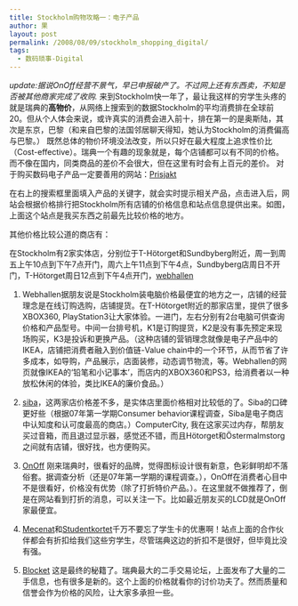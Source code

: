 ```yaml
---
title: Stockholm购物攻略一：电子产品
author: 果
layout: post
permalink: /2008/08/09/stockholm_shopping_digital/
tags:
  - 数码琐事-Digital
---
```

*update:据说OnOff经营不景气，早已申报破产了。不过网上还有东西卖，不知是否被其他商家完成了收购.*
来到Stockholm快一年了，最让我这样的穷学生头疼的就是瑞典的**高物价**，从网络上搜索到的数据Stockholm的平均消费排在全球前20。但从个人体会来说，或许真实的消费会进入前十，排在第一的是奥斯陆，其次是东京，巴黎（和来自巴黎的法国邻居聊天得知，她认为Stockholm的消费偏高与巴黎。）
既然总体的物价环境没法改变，所以只好在最大程度上追求性价比（Cost-effective）。瑞典一个有趣的现象就是，每个店铺都可以有不同的价格。而不像在国内，同类商品的差价不会很大，但在这里有时会有上百元的差价。
对于购买数码电子产品一定要善用的网站：[Prisjakt](http://prisjakt.nu/)

在右上的搜索框里面填入产品的关键字，就会实时提示相关产品，点击进入后，网站会根据价格排行把Stockholm所有店铺的价格信息和站点信息提供出来。如图，上面这个站点是我买东西之前最先比较价格的地方。

其他价格比较公道的商店有：

在Stockholm有2家实体店，分别位于T-Hötorget和Sundbyberg附近，周一到周五上午10点到下午7点开门，周六上午11点到下午4点，Sundbyberg店周日不开门，T-Hötorget周日12点到下午4点开门，[webhallen](http://www.webhallen.com)

1. Webhallen据朋友说是Stockholm装电脑价格最便宜的地方之一，店铺的经营理念是在线订购选购，店铺提货。在T-Hötorget附近的那家店里，提供了很多XBOX360, PlayStation3让大家体验。一进门，左右分别有2台电脑可供查询价格和产品型号。中间一台排号机，K1是订购提货，K2是没有事先预定来现场购买，K3是投诉和更换产品。（这种店铺的营销理念就像是电子产品中的IKEA，店铺把消费者融入到价值链-Value chain中的一个环节，从而节省了许多成本，如导购，产品展示，店面装修，动态调节物流，等。Webhallen的网页就像IKEA的‘铅笔和小记事本’，而店内的XBOX360和PS3，给消费者以一种放松休闲的体验，类比IKEA的廉价食品。）

2. [siba](http://www.siba.se/)，这两家店价格差不多，是实体店里面价格相对比较低的了。Siba的口碑更好些（根据07年第一学期Consumer behavior课程调查，Siba是电子商店中认知度和认可度最高的商店。）ComputerCity, 我在这家买过内存，帮朋友买过音箱，而且退过显示器，感觉还不错，而且Hötorget和Östermalmstorg之间就有店铺，很好找，也方便购买。</p>

3. [OnOff](http://www.onoff.com/) 刚来瑞典时，很看好的品牌，觉得图标设计很有新意，色彩鲜明却不落俗套。据调查分析（还是07年第一学期的课程调查。），OnOff在消费者心目中不是很看好，价格没有优势（除了打折特价产品。）。在这里就不做推荐了，倒是在网站看到打折的消息，可以关注一下。比如最近朋友买的LCD就是OnOff家最便宜。

4. [Mecenat](http://www.mecenat.se/)和[Studentkortet](http://www.studentkortet.se/)千万不要忘了学生卡的优惠啊！站点上面的合作伙伴都会有折扣给我们这些穷学生，尽管瑞典这边的折扣不是很好，但毕竟比没有强。

5. [Blocket](http://www.blocket.se/) 这是最终的秘籍了。瑞典最大的二手交易论坛，上面发布了大量的二手信息，也有很多是新的。这个上面的价格就看你的讨价功夫了。然而质量和信誉会作为价格的风险，让大家多承担一些。